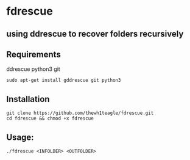 # fdrescue
## using ddrescue to recover folders recursively


## Requirements

ddrescue python3 git

```
sudo apt-get install gddrescue git python3
```

## Installation
```
git clone https://github.com/thewh1teagle/fdrescue.git
cd fdrescue && chmod +x fdrescue
```

## Usage: 
```
./fdrescue <INFOLDER> <OUTFOLDER>
```
